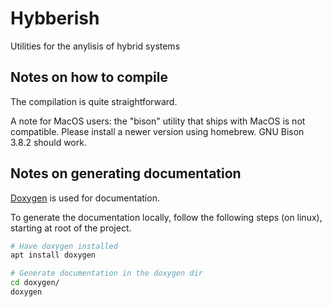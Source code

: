 # Hybberish
Utilities for the anylisis of hybrid systems

## Notes on how to compile

The compilation is quite straightforward.

A note for MacOS users: the "bison" utility that ships with MacOS is not compatible. Please install a newer version using homebrew. GNU Bison 3.8.2 should work.

## Notes on generating documentation

[Doxygen](https://www.doxygen.nl/manual/index.html) is used for documentation.

To generate the documentation locally, follow the following steps (on linux), starting at root of the project.

```sh
# Have doxygen installed
apt install doxygen

# Generate documentation in the doxygen dir
cd doxygen/
doxygen
```
